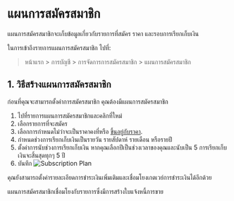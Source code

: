 <!-- add-breadcrumbs -->
# แผนการสมัครสมาชิก

แผนการสมัครสมาชิกจะเก็บข้อมูลเกี่ยวกับรายการที่สมัคร ราคา และรอบการเรียกเก็บเงิน

ในการเข้าถึงรายการแผนการสมัครสมาชิก ไปที่:
> หน้าแรก > การบัญชี > การจัดการการสมัครสมาชิก > แผนการสมัครสมาชิก

## 1. วิธีสร้างแผนการสมัครสมาชิก
ก่อนที่คุณจะสามารถตั้งค่าการสมัครสมาชิก คุณต้องมีแผนการสมัครสมาชิก

1. ไปที่รายการแผนการสมัครสมาชิกและคลิกที่ใหม่
1. เลือกรายการที่จะสมัคร
1. เลือกการกำหนดไม่ว่าจะเป็นราคาคงที่หรือ [ขึ้นอยู่กับราคา](/docs/user/manual/th/stock/price-lists).
1. กำหนดช่วงการเรียกเก็บเงินเป็นรายวัน รายสัปดาห์ รายเดือน หรือรายปี
1. ตั้งค่าการนับช่วงการเรียกเก็บเงิน หากคุณเลือกปีเป็นช่วงเวลาของคุณและนับเป็น 5 การเรียกเก็บเงินจะสิ้นสุดทุกๆ 5 ปี
1. บันทึก
    ![Subscription Plan](/docs/assets/img/accounts/subscription-plan.png)

คุณยังสามารถตั้งค่ารายละเอียดการชำระเงินเพิ่มเติมและเชื่อมโยงเกตเวย์การชำระเงินได้อีกด้วย

แผนการสมัครสมาชิกเชื่อมโยงกับรายการซึ่งมีการสร้างใบแจ้งหนี้การขาย
